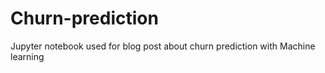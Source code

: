 # Churn-prediction
Jupyter notebook used for blog post about churn prediction with Machine learning
